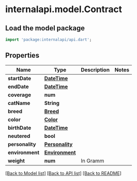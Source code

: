 # internalapi.model.Contract

## Load the model package
```dart
import 'package:internalapi/api.dart';
```

## Properties
Name | Type | Description | Notes
------------ | ------------- | ------------- | -------------
**startDate** | [**DateTime**](DateTime.md) |  | 
**endDate** | [**DateTime**](DateTime.md) |  | 
**coverage** | **num** |  | 
**catName** | **String** |  | 
**breed** | [**Breed**](Breed.md) |  | 
**color** | [**Color**](Color.md) |  | 
**birthDate** | [**DateTime**](DateTime.md) |  | 
**neutered** | **bool** |  | 
**personality** | [**Personality**](Personality.md) |  | 
**environment** | [**Environment**](Environment.md) |  | 
**weight** | **num** | In Gramm | 

[[Back to Model list]](../README.md#documentation-for-models) [[Back to API list]](../README.md#documentation-for-api-endpoints) [[Back to README]](../README.md)



